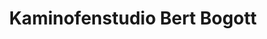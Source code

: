 ---
title: "Kaminofenstudio Bert Bogott"
url: /forst-lausitz/kaminofenstudio-bert-bogott/
shop: Kamine & Öfen
---